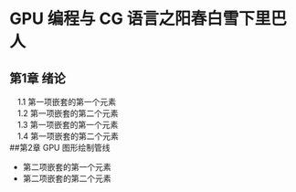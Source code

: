 # GPU 编程与 CG 语言之阳春白雪下里巴人

## 第1章 绪论
&#x2003;1.1 第一项嵌套的第一个元素<br>
&#x2003;1.2 第一项嵌套的第二个元素<br>
&#x2003;1.3 第一项嵌套的第一个元素<br>
&#x2003;1.4 第一项嵌套的第二个元素<br>
##第2章 GPU 图形绘制管线
- 第二项嵌套的第一个元素
- 第二项嵌套的第二个元素

